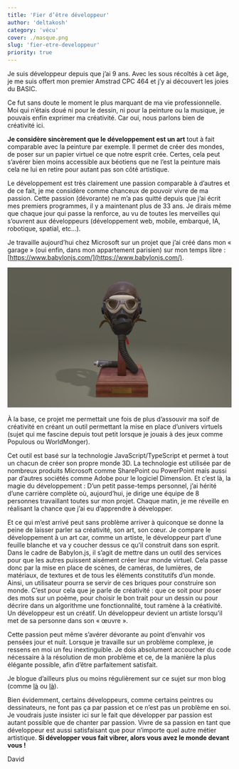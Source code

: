 ```yaml
---
title: 'Fier d’être développeur'
author: 'deltakosh'
category: 'vécu'
cover: ./masque.png
slug: 'fier-etre-developpeur'
priority: true
---
```


Je suis développeur depuis que j’ai 9 ans. Avec les sous récoltés à cet âge, je me suis offert mon premier Amstrad CPC 464 et j’y ai découvert les joies du BASIC.

Ce fut sans doute le moment le plus marquant de ma vie professionnelle. Moi qui n’étais doué ni pour le dessin, ni pour la peinture ou la musique, je pouvais enfin exprimer ma créativité. Car oui, nous parlons bien de créativité ici.

**Je considère sincèrement que le développement est un art** tout à fait comparable avec la peinture par exemple. Il permet de créer des mondes, de poser sur un papier virtuel ce que notre esprit crée. Certes, cela peut s’avérer bien moins accessible aux béotiens que ne l’est la peinture mais cela ne lui en retire pour autant pas son côté artistique.

Le développement est très clairement une passion comparable à d’autres et de ce fait, je me considère comme chanceux de pouvoir vivre de ma passion. Cette passion (dévorante) ne m’a pas quitté depuis que j’ai écrit mes premiers programmes, il y a maintenant plus de 33 ans. Je dirais même que chaque jour qui passe la renforce, au vu de toutes les merveilles qui s’ouvrent aux développeurs (développement web, mobile, embarqué, IA, robotique, spatial, etc…).

Je travaille aujourd’hui chez Microsoft sur un projet que j’ai créé dans mon « garage » (oui enfin, dans mon appartement parisien) sur mon temps libre : [https://www.babylonjs.com/](https://www.babylonjs.com/).

![alt image](./masque.png)

À la base, ce projet me permettait une fois de plus d’assouvir ma soif de créativité en créant un outil permettant la mise en place d’univers virtuels (sujet qui me fascine depuis tout petit lorsque je jouais à des jeux comme Populous ou WorldMonger).

Cet outil est basé sur la technologie JavaScript/TypeScript et permet à tout un chacun de créer son propre monde 3D. La technologie est utilisée par de nombreux produits Microsoft comme SharePoint ou PowerPoint mais aussi par d’autres sociétés comme Adobe pour le logiciel Dimension.
Et c’est là, la magie du développement : D’un petit passe-temps personnel, j’ai hérité d’une carrière complète où, aujourd’hui, je dirige une équipe de 8 personnes travaillant toutes sur mon projet. Chaque matin, je me réveille en réalisant la chance que j’ai eu d’apprendre à développer.

Et ce qui m’est arrivé peut sans problème arriver à quiconque se donne la peine de laisser parler sa créativité, son art, son cœur.
Je compare le développement à un art car, comme un artiste, le développeur part d’une feuille blanche et va y coucher dessus ce qu’il construit dans son esprit. Dans le cadre de Babylon.js, il s’agit de mettre dans un outil des services pour que les autres puissent aisément créer leur monde virtuel. Cela passe donc par la mise en place de scènes, de caméras, de lumières, de matériaux, de textures et de tous les éléments constitutifs d’un monde. Ainsi, un utilisateur pourra se servir de ces briques pour construire son monde. C’est pour cela que je parle de créativité : que ce soit pour poser des mots sur un poème, pour choisir le bon trait pour un dessin ou pour décrire dans un algorithme une fonctionnalité, tout ramène à la créativité. Un développeur est un créatif. Un développeur devient un artiste lorsqu’il met de sa personne dans son « œuvre ».

Cette passion peut même s’avérer dévorante au point d’envahir vos pensées jour et nuit. Lorsque je travaille sur un problème complexe, je ressens en moi un feu inextinguible. Je dois absolument accoucher du code nécessaire à la résolution de mon problème et ce, de la manière la plus élégante possible, afin d’être parfaitement satisfait.

Je blogue d’ailleurs plus ou moins régulièrement sur ce sujet sur mon blog (comme [là](https://www.catuhe.com/le-moment-mou/) ou [là](https://www.catuhe.com/le-diable-est-dans-les-details/)).

Bien évidemment, certains développeurs, comme certains peintres ou dessinateurs, ne font pas ça par passion et ce n’est pas un problème en soi. Je voudrais juste insister ici sur le fait que développer par passion est autant possible que de chanter par passion. Vivre de sa passion en tant que développeur est aussi satisfaisant que pour n’importe quel autre métier artistique. **Si développer vous fait vibrer, alors vous avez le monde devant vous !**

David
